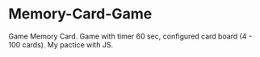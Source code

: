 # Memory-Card-Game
Game Memory Card.
Game with timer 60 sec, configured card board (4 - 100 cards).
My pactice with JS.
